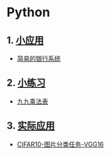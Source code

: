 # Python

## 1. [小应用](./application/README.md)

+ [简易的银行系统](./application/Bank/Bank.py)





## 2. [小练习](./example/README.md)

+ [九九乘法表](./example/9x9.py)



## 3. [实际应用](./real-application/README.md)

+ [CIFAR10-图片分类任务-VGG16](./real-application/CIFAR10/README.md)
